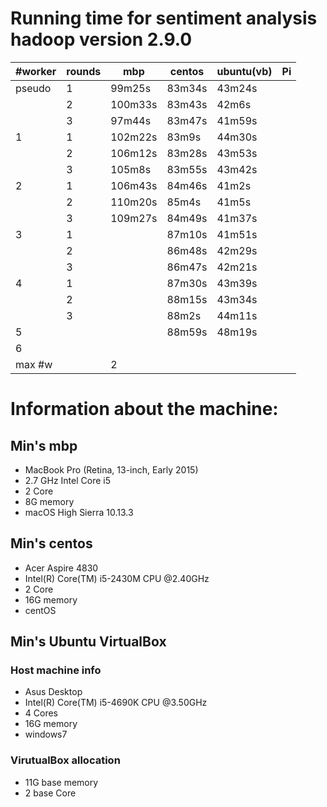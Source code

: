 # Running time for sentiment analysis hadoop version 2.9.0

| #worker | rounds | mbp     | centos | ubuntu(vb) | Pi |
|---------|--------|---------|--------|------------|----|
| pseudo  | 1      | 99m25s  | 83m34s | 43m24s     |    |
|         | 2      | 100m33s | 83m43s | 42m6s      |    |
|         | 3      | 97m44s  | 83m47s | 41m59s     |    |
| 1       | 1      | 102m22s | 83m9s  | 44m30s     |    |
|         | 2      | 106m12s | 83m28s | 43m53s     |    |
|         | 3      | 105m8s  | 83m55s | 43m42s     |    |
| 2       | 1      | 106m43s | 84m46s | 41m2s      |    |
|         | 2      | 110m20s | 85m4s  | 41m5s      |    |
|         | 3      | 109m27s | 84m49s | 41m37s     |    |
| 3       | 1      |         | 87m10s | 41m51s     |    |
|         | 2      |         | 86m48s | 42m29s     |    |
|         | 3      |         | 86m47s | 42m21s     |    |
| 4       | 1      |         | 87m30s | 43m39s     |    |
|         | 2      |         | 88m15s | 43m34s     |    |
|         | 3      |         | 88m2s  | 44m11s     |    |
| 5       |        |         | 88m59s | 48m19s     |    |
| 6       |        |         |        |            |    |
| max #w  |        | 2       |        |            |    |


# Information about the machine:


## Min's mbp

* MacBook Pro (Retina, 13-inch, Early 2015) 
* 2.7 GHz Intel Core i5
* 2 Core
* 8G memory
* macOS High Sierra 10.13.3

## Min's centos

* Acer Aspire 4830
* Intel(R) Core(TM) i5-2430M CPU @2.40GHz
* 2 Core
* 16G memory
* centOS 

## Min's Ubuntu VirtualBox

### Host machine info

* Asus Desktop
* Intel(R) Core(TM) i5-4690K CPU @3.50GHz
* 4 Cores
* 16G memory
* windows7

### VirutualBox allocation

* 11G base memory
* 2 base Core




